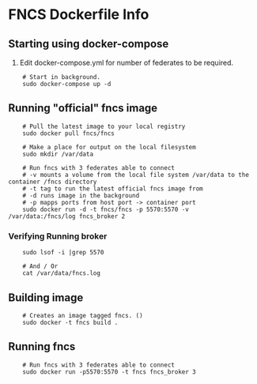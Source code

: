 # FNCS Dockerfile Info

## Starting using docker-compose

 1.  Edit docker-compose.yml for number of federates to be required.

````
	# Start in background.
	sudo docker-compose up -d

````

## Running "official" fncs image
````
	# Pull the latest image to your local registry
	sudo docker pull fncs/fncs

	# Make a place for output on the local filesystem
	sudo mkdir /var/data

	# Run fncs with 3 federates able to connect
	# -v mounts a volume from the local file system /var/data to the container /fncs directory
	# -t tag to run the latest official fncs image from
	# -d runs image in the background
	# -p mapps ports from host port -> container port
	sudo docker run -d -t fncs/fncs -p 5570:5570 -v /var/data:/fncs/log fncs_broker 2
````

### Verifying Running broker
````
	sudo lsof -i |grep 5570

	# And / Or
	cat /var/data/fncs.log
````


## Building image

````
	# Creates an image tagged fncs. ()
    sudo docker -t fncs build .
````

## Running fncs
````
	# Run fncs with 3 federates able to connect
	sudo docker run -p5570:5570 -t fncs fncs_broker 3 
````